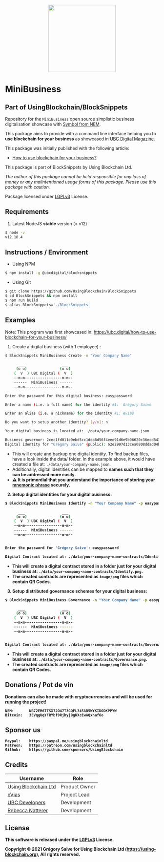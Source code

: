 <p align="center"><img src="https://ubc.digital/wp-content/uploads/2021/02/ubc-logo-black-500x169-1.png" width="220"></p>

# MiniBusiness

## Part of UsingBlockchain/BlockSnippets

Repository for the `MiniBusiness` open source simplistic business digitalisation showcase with [Symbol from NEM](https://symbolplatform.com).

This package aims to provide with a command line interface helping you to **use blockchain for your business** as showcased in [UBC Digital Magazine](https://ubc.digital).

This package was initially published with the following article:

- [How to use blockchain for your business?](https://ubc.digital/how-to-use-blockchain-for-your-business/)

This package is part of BlockSnippets by Using Blockchain Ltd.

*The author of this package cannot be held responsible for any loss of money or any malintentioned usage forms of this package. Please use this package with caution.*

Package licensed under [LGPLv3](../../../LICENSE) License.

## Requirements

1. Latest NodeJS **stable** version (> v12)

```bash
$ node -v
v12.18.4
```

## Instructions / Environment

- Using NPM

```bash
$ npm install -g @ubcdigital/blocksnippets
```

- Using Git

```bash
$ git clone https://github.com/UsingBlockchain/BlockSnippets
$ cd BlockSnippets && npm install
$ npm run build
$ alias BlockSnippets='./BlockSnippets'
```

## Examples

Note: This program was first showcased in: https://ubc.digital/how-to-use-blockchain-for-your-business/

1. Create a digital business (with 1 employee) :

```bash
$ BlockSnippets MiniBusiness Create -n "Your Company Name"

      ___                 ___  
     (o o)               (o o) 
    (  V  ) UBC Digital (  V  )
    --m-m-----------------m-m--
    ------  MiniBusiness ------
    --m-m-----------------m-m--

Enter the password for this digital business: easypassword

Enter a name (i.e. a full name) for the identity #1:  Grégory Saive

Enter an alias (i.e. a nickname) for the identity #1: evias

Do you want to setup another identity? [y/n]: n

Your digital business is located at: ./data/your-company-name.json

Business governor: 2cec1fd011e9ebd5cc1dea8d56f4eee91d6e9b96620c36ecd8436acf0ddd1990
Digital identity for "Grégory Saive" (public): 62e2997d13cea0808ddad04b5a3284eb2f5d1e55ebce61e71909d06961932c87
```

- This will create and backup one digital identity. To find backup files, have a look inside the data/ folder. In the example above, it would have created a file at: `./data/your-company-name.json`.
- Additionally, digital identities can be mapped to <b>names<b> such that they can be addressed more easily.
- :warning: It is primordial that you understand the importance of storing your [mnemonic phrase](https://ubc.digital/dictionary/mnemonic-phrase) securely.

2. Setup digital identities for your digital business:

```bash
$ BlockSnippets MiniBusiness Identify -n "Your Company Name" -p easypassword

      ___                 ___  
     (o o)               (o o) 
    (  V  ) UBC Digital (  V  )
    --m-m-----------------m-m--
    ------  MiniBusiness ------
    --m-m-----------------m-m--


Enter the password for 'Grégory Saive': easypassword

Digital Contract located at: ./data/your-company-name-contracts/Identify.png
```

- This will create a digital contract stored in a folder just for your digital business at: `./data/your-company-name-contracts/Identify.png`.
- The created contracts are represented as `image/png` files which contain QR Codes.

3. Setup distributed governance schemes for your digital business:

```bash
$ BlockSnippets MiniBusiness Governance -n "Your Company Name" -p easypassword

      ___                 ___  
     (o o)               (o o) 
    (  V  ) UBC Digital (  V  )
    --m-m-----------------m-m--
    ------  MiniBusiness ------
    --m-m-----------------m-m--


Digital Contract located at: ./data/your-company-name-contracts/Governance.png
```

- This will create a digital contract stored in a folder just for your digital business at: `./data/your-company-name-contracts/Governance.png`.
- The created contracts are represented as `image/png` files which contain QR Codes.

## Donations / Pot de vin

Donations can also be made with cryptocurrencies and will be used for running the project!

    NEM:       NB72EM6TTSX72O47T3GQFL345AB5WYKIDODKPPYW
    Bitcoin:   3EVqgUqYFRYbf9RjhyjBgKXcEwAQxhaf6o

## Sponsor us

    Paypal:    https://paypal.me/usingblockchainltd
    Patreon:   https://patreon.com/usingblockchainltd
    Github:    https://github.com/sponsors/UsingBlockchain

## Credits

| Username | Role |
| --- | --- |
| [Using Blockchain Ltd](https://using-blockchain.org) | Product Owner |
| [eVias](https://github.com/evias) | Project Lead |
| [UBC Developers](https://github.com/ubcdevs) | Development |
| [Rebecca Natterer](https://github.com/rebsweb) | Development |

## License

This software is released under the [LGPLv3](../../../LICENSE) License.

Copyright © 2021 Grégory Saive for Using Blockchain Ltd (https://using-blockchain.org), All rights reserved.
